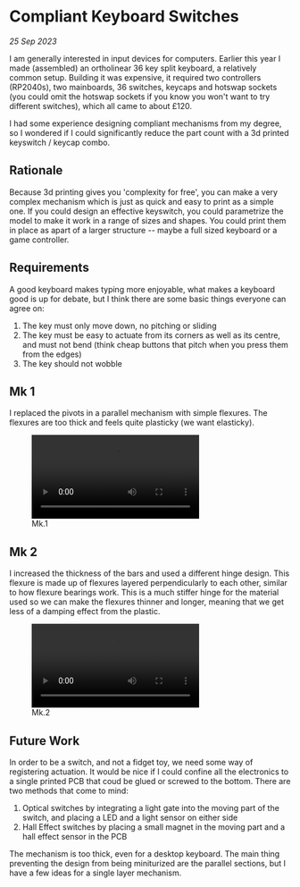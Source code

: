 <title>Compliant Keyboard Switches</title>

# Compliant Keyboard Switches

_25 Sep 2023_

I am generally interested in input devices for computers. Earlier this year I made (assembled) an ortholinear 36 key split keyboard, a relatively common setup. Building it was expensive, it required two controllers (RP2040s), two mainboards, 36 switches, keycaps and hotswap sockets (you could omit the hotswap sockets if you know you won't want to try different switches), which all came to about £120.

I had some experience designing compliant mechanisms from my degree, so I wondered if I could significantly reduce the part count with a 3d printed keyswitch / keycap combo.

## Rationale
Because 3d printing gives you 'complexity for free', you can make a very complex mechanism which is just as quick and easy to print as a simple one. If you could design an effective keyswitch, you could parametrize the model to make it work in a range of sizes and shapes. You could print them in place as apart of a larger structure -- maybe a full sized keyboard or a game controller.

## Requirements
A good keyboard makes typing more enjoyable, what makes a keyboard good is up for debate, but I think there are some basic things everyone can agree on:
1. The key must only move down, no pitching or sliding
2. The key must be easy to actuate from its corners as well as its centre, and must not bend (think cheap buttons that pitch when you press them from the edges)
3. The key should not wobble

## Mk 1

I replaced the pivots in a parallel mechanism with simple flexures. The flexures are too thick and feels quite plasticky (we want elasticky).
<figure>
    <video controls loop>
        <source src="/keyswitches/IMG_1847.MP4">
    </video>
    <figcaption>Mk.1 </figcaption>

</figure>



## Mk 2

I increased the thickness of the bars and used a different hinge design. This flexure is made up of flexures layered perpendicularly to each other, similar to how flexure bearings work. This is a much stiffer hinge for the material used so we can make the flexures thinner and longer, meaning that we get less of a damping effect from the plastic.

<figure>
    <video controls loop>
        <source src="/keyswitches/IMG_1849.MP4">
    </video>
    <figcaption>Mk.2 </figcaption>
</figure>



## Future Work
In order to be a switch, and not a fidget toy, we need some way of registering actuation. It would be nice if I could confine all the electronics to a single printed PCB that coud be glued or screwed to the bottom. There are two methods that come to mind:
1. Optical switches by integrating a light gate into the moving part of the switch, and placing a LED and a light sensor on either side
2. Hall Effect switches by placing a small magnet in the moving part and a hall effect sensor in the PCB


The mechanism is too thick, even for a desktop keyboard. The main thing preventing the design from being miniturized are the parallel sections, but I have a few ideas for a single layer mechanism.